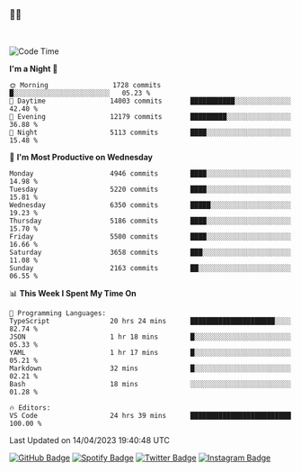 ### 🤙🍺

<!-- <a href="https://github-readme-stats.vercel.app/api?username=hzak2xx&count_private=true&show_icons=true&theme=dracula">
  <img align="center" src="https://github-readme-stats.vercel.app/api?username=hzak2xx&count_private=true&show_icons=true&theme=dracula" />
</a>
</br> -->
</br>

<!--START_SECTION:waka-->
![Code Time](http://img.shields.io/badge/Code%20Time-2%2C331%20hrs%2044%20mins-blue)

**I'm a Night 🦉** 

```text
🌞 Morning                1728 commits        █░░░░░░░░░░░░░░░░░░░░░░░░   05.23 % 
🌆 Daytime                14003 commits       ███████████░░░░░░░░░░░░░░   42.40 % 
🌃 Evening                12179 commits       █████████░░░░░░░░░░░░░░░░   36.88 % 
🌙 Night                  5113 commits        ████░░░░░░░░░░░░░░░░░░░░░   15.48 % 
```
📅 **I'm Most Productive on Wednesday** 

```text
Monday                   4946 commits        ████░░░░░░░░░░░░░░░░░░░░░   14.98 % 
Tuesday                  5220 commits        ████░░░░░░░░░░░░░░░░░░░░░   15.81 % 
Wednesday                6350 commits        █████░░░░░░░░░░░░░░░░░░░░   19.23 % 
Thursday                 5186 commits        ████░░░░░░░░░░░░░░░░░░░░░   15.70 % 
Friday                   5500 commits        ████░░░░░░░░░░░░░░░░░░░░░   16.66 % 
Saturday                 3658 commits        ███░░░░░░░░░░░░░░░░░░░░░░   11.08 % 
Sunday                   2163 commits        ██░░░░░░░░░░░░░░░░░░░░░░░   06.55 % 
```


📊 **This Week I Spent My Time On** 

```text
💬 Programming Languages: 
TypeScript               20 hrs 24 mins      █████████████████████░░░░   82.74 % 
JSON                     1 hr 18 mins        █░░░░░░░░░░░░░░░░░░░░░░░░   05.33 % 
YAML                     1 hr 17 mins        █░░░░░░░░░░░░░░░░░░░░░░░░   05.21 % 
Markdown                 32 mins             █░░░░░░░░░░░░░░░░░░░░░░░░   02.21 % 
Bash                     18 mins             ░░░░░░░░░░░░░░░░░░░░░░░░░   01.28 % 

🔥 Editors: 
VS Code                  24 hrs 39 mins      █████████████████████████   100.00 % 
```


 Last Updated on 14/04/2023 19:40:48 UTC
<!--END_SECTION:waka-->

[![GitHub Badge](https://img.shields.io/badge/GitHub-100000?style=for-the-badge&logo=github&logoColor=white)](https://github.com/hzak2xx)
[![Spotify Badge](https://img.shields.io/badge/Spotify-1ED760?&style=for-the-badge&logo=spotify&logoColor=white)](https://open.spotify.com/user/uf90s6sbbh75a1mt44clkhkvf)
[![Twitter Badge](https://img.shields.io/badge/Twitter-1DA1F2?style=for-the-badge&logo=twitter&logoColor=white)](https://twitter.com/hzak2xx)
[![Instagram Badge](https://img.shields.io/badge/Instagram-E4405F?style=for-the-badge&logo=instagram&logoColor=white)](https://www.instagram.com/hzak2xx/)
